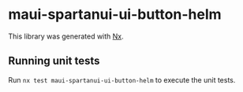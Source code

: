 # maui-spartanui-ui-button-helm

This library was generated with [Nx](https://nx.dev).


## Running unit tests

Run `nx test maui-spartanui-ui-button-helm` to execute the unit tests.

